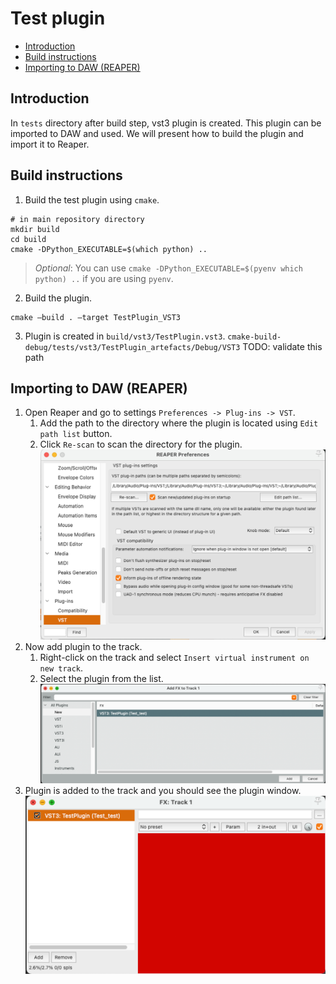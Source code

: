 # Test plugin

<!-- TOC -->

* [Introduction](#introduction)
* [Build instructions](#build-instructions)
* [Importing to DAW (REAPER)](#importing-to-daw--reaper-)

<!-- TOC -->

## Introduction

In `tests` directory after build step, vst3 plugin is created. This plugin can be imported to DAW and used.
We will present how to build the plugin and import it to Reaper.

## Build instructions

1. Build the test plugin using `cmake`.

```shell
# in main repository directory
mkdir build
cd build
cmake -DPython_EXECUTABLE=$(which python) ..
```

> _Optional_: You can use `cmake -DPython_EXECUTABLE=$(pyenv which python) ..` if you are using `pyenv`.

2. Build the plugin.

```shell
cmake —build . —target TestPlugin_VST3
```

3. Plugin is created in `build/vst3/TestPlugin.vst3`. `cmake-build-debug/tests/vst3/TestPlugin_artefacts/Debug/VST3`
   TODO: validate this path

## Importing to DAW (REAPER)

1. Open Reaper and go to settings `Preferences -> Plug-ins -> VST`.
    1. Add the path to the directory where the plugin is located using `Edit path list` button.
    2. Click `Re-scan` to scan the directory for the plugin.
       ![import vst to reaper](../images/reaper-import-vst.png)
2. Now add plugin to the track.
    1. Right-click on the track and select `Insert virtual instrument on new track`.
    2. Select the plugin from the list.
       ![add plugin to track](../images/reaper-add-plugin-to-track.png)
3. Plugin is added to the track and you should see the plugin window.
   ![plugin added to track](../images/reaper-plugin-image.png)
